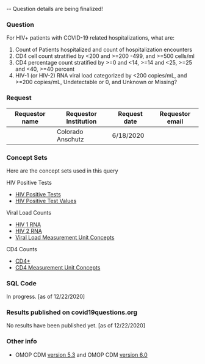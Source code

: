  -- Question details are being finalized!

### Question
For HIV+ patients with COVID-19 related hospitalizations, what are:
1) Count of Patients hospitalized and count of hospitalization encounters
2) CD4 cell count stratified by <200 and >=200 -499, and >=500 cells/ml
3) CD4 percentage count stratified by >=0 and <14, >=14 and <25, >=25 and <40, >=40 percent
3) HIV-1 (or HIV-2) RNA viral load categorized by <200 copies/mL, and >=200 copies/mL, Undetectable or 0, and Unknown or Missing?

### Request
| Requestor name | Requestor Institution| Request date | Requestor email               |
|----------------|----------------------|--------------|-------------------------------|
|  | Colorado Anschutz    | 6/18/2020    |  |


### Concept Sets
Here are the concept sets used in this query

HIV Positive Tests
- [HIV Positive Tests](http://atlas-covid19.ohdsi.org/#/conceptset/1458/conceptset-expression)
- [HIV Positive Test Values](http://atlas-covid19.ohdsi.org/#/conceptset/1459/conceptset-expression)
  
Viral Load Counts
- [HIV 1 RNA](http://atlas-covid19.ohdsi.org/#/conceptset/800/conceptset-expression)
- [HIV 2 RNA](http://atlas-covid19.ohdsi.org/#/conceptset/802/conceptset-expression)
- [Viral Load Measurement Unit Concepts](http://atlas-covid19.ohdsi.org/#/conceptset/1461/details)

CD4 Counts
 - [CD4+](http://atlas-covid19.ohdsi.org/#/conceptset/1460/conceptset-expression)
 - [CD4 Measurement Unit Concepts](http://atlas-covid19.ohdsi.org/#/conceptset/1462/details)

### SQL Code
In progress. [as of 12/22/2020]

### Results published on covid19questions.org
No results have been published yet. [as of 12/22/2020]

### Other info
  * OMOP CDM [version 5.3](https://github.com/OHDSI/CommonDataModel/releases/tag/v5.3.0) and OMOP CDM [version 6.0](https://github.com/OHDSI/CommonDataModel/wiki)
